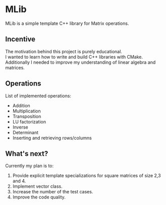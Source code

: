 # **MLib** 
MLib is a simple template C++ library for Matrix operations.

## Incentive

The motivation behind this project is purely educational. <br/> 
I wanted to learn how to write and build C++ libraries with CMake.<br/> 
Additionally I needed to improve my understanding of linear algebra and matrices.<br/> 

## Operations
List of implemented operations:
 - Addition
 - Multiplication
 - Transposition
 - LU factorization
 - Inverse
 - Determinant
 - Inserting and retrieving rows/columns  

## What's next?

Currently my plan is to:

1. Provide explicit template specializations for square matrices of size 2,3 and 4.
2. Implement vector class.
3. Increase the number of the test cases.
4. Improve the code quality.

